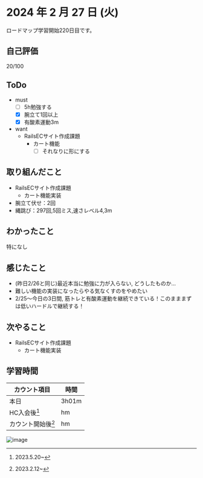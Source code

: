 # 2024 年 2 月 27 日 (火)
ロードマップ学習開始220日目です。

## 自己評価
20/100

## ToDo
- must
  - [ ] 5h勉強する
  - [x] 腕立て1回以上
  - [x] 有酸素運動3m
- want
  - RailsECサイト作成課題
    - カート機能
      - [ ] それなりに形にする

## 取り組んだこと
- RailsECサイト作成課題
  - カート機能実装
- 腕立て伏せ：2回
- 縄跳び：297回,5回ミス,速さレベル4,3m

## わかったこと
特になし

## 感じたこと
- (昨日2/26と同じ)最近本当に勉強に力が入らない, どうしたものか...
- 難しい機能の実装になったらやる気なくすのをやめたい
- 2/25〜今日の3日間, 筋トレと有酸素運動を継続できている！このまままずは低いハードルで継続する！

## 次やること
- RailsECサイト作成課題
  - カート機能実装

## 学習時間
|カウント項目|時間|
|----|----|
|本日 |3h01m|
|HC入会後[^1]|hm|
|カウント開始後[^2]|hm|

[^1]: 2023.5.20~
[^2]: 2023.2.12~

![image](https://github.com/nil-ramuda/daily_report/assets/94735931/ff9a3d02-6379-47e5-855c-95b9a00e47cc)
